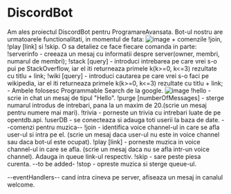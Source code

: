 # DiscordBot
 
Am ales proiectul DiscordBot pentru ProgramareAvansata.
Bot-ul nostru are urmatoarele functionalitati, in momentul de fata:
![image](https://user-images.githubusercontent.com/56782613/119351991-cd9c4e80-bca9-11eb-8efc-924055d582f0.png) + comenzile !join, !play [link] si !skip.
O sa detaliez ce face fiecare comanda in parte:
!serverinfo - creeaza un mesaj cu informatii despre server(owner, membri, numarul de membri);
!stack [query] - introduci intrebarea pe care vrei s-o pui pe StackOverflow, iar el iti returneaza primele k(k>=0, k<=3) rezultate cu titlu + link;
!wiki [query] - introduci cautarea pe care vrei s-o faci pe wikipedia, iar el iti returneaza primele k(k>=0, k<=3) rezultate cu titlu + link;
              - Ambele folosesc Programmable Search de la google. ![image](https://user-images.githubusercontent.com/56782613/119352530-777bdb00-bcaa-11eb-9249-6bb5542659d9.png)
!hello - scrie in chat un mesaj de tipul "Hello". 
!purge [numberOfMessages] - sterge numarul introdus de intrebari, pana la un maxim de 20.(scrie un mesaj pentru numere mai mari).
!trivia - porneste un trivia cu intrebari luate de pe opentdb.api. 
!userDB - se conecteaza si adauga toti userii la baza de date.
--comenzi pentru muzica--
!join - identifica voice channel-ul in care se afla user-ul si intra pe el. (scrie un mesaj daca user-ul nu este in voice channel sau daca bot-ul este ocupat). 
!play [link] - porneste muzica in voice channel-ul in care se afla. (scrie un mesaj daca nu se afla intr-un voice channel). Adauga in queue link-ul respectiv.
!skip - sare peste piesa curenta.
--to be added-
!stop - opreste muzica si sterge queue-ul. 


--eventHandlers--
cand intra cineva pe server, afiseaza un mesaj in canalul welcome.
